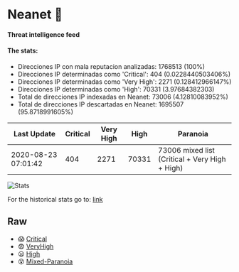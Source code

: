 # Neanet :hocho:
#### Threat intelligence feed
#### The stats:

- Direcciones IP con mala reputacion analizadas: 1768513 (100%)
- Direcciones IP determinadas como 'Critical':  404 (0.0228440503406%)
- Direcciones IP determinadas como 'Very High':  2271 (0.128412966147%)
- Direcciones IP determinadas como 'High':  70331 (3.97684382303)
- Total de direcciones IP indexadas en Neanet:  73006 (4.12810083952%)
- Total de direcciones IP descartadas en Neanet:  1695507 (95.8718991605%)

| Last Update | Critical | Very High | High | Paranoia |
| --- | --- | --- | --- | --- |
| 2020-08-23 07:01:42 | 404 | 2271 | 70331 | 73006 mixed list (Critical + Very High + High)|

![Stats](https://docs.google.com/spreadsheets/d/e/2PACX-1vSnaNMIXVabIpDJjufMlzH7poXnshF3mgd8Is1g9ytUEzVsP5my4Trn8f-xkoLLQ38xpL3HtmUexLo6/pubchart?oid=501124687&format=image)

For the historical stats go to: [link](/stats.csv)
## Raw
- :scream: [Critical](https://raw.githubusercontent.com/JavaGarcia/Neanet/master/blacklists/neanet_critical.txt)
- :fearful: [VeryHigh](https://raw.githubusercontent.com/JavaGarcia/Neanet/master/blacklists/neanet_veryHigh.txtt)
- :frowning: [High](https://raw.githubusercontent.com/JavaGarcia/Neanet/master/blacklists/neanet_high.txt)
- :dizzy_face: [Mixed-Paranoia](https://raw.githubusercontent.com/JavaGarcia/Neanet/master/blacklists/neanet_all.txt)

































































































































































































































































































































































































